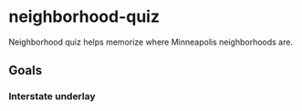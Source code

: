 # neighborhood-quiz
Neighborhood quiz helps memorize where Minneapolis neighborhoods are.
## Goals
### Interstate underlay
